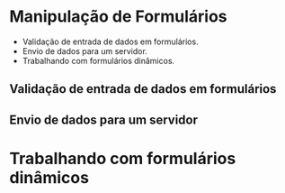 # Manipulação de Formulários

- Validação de entrada de dados em formulários.
- Envio de dados para um servidor.
- Trabalhando com formulários dinâmicos.

## Validação de entrada de dados em formulários

## Envio de dados para um servidor

# Trabalhando com formulários dinâmicos
